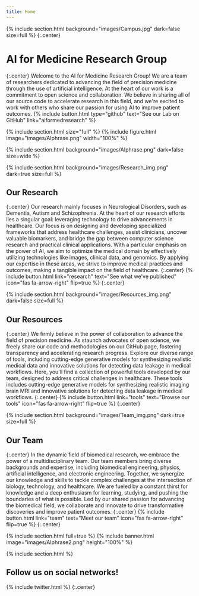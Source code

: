 ```yaml
---
title: Home
---
```


{% 
  include section.html
  background="images/Campus.jpg"
  dark=false
  size=full
%}
{:.center}
# AI for Medicine Research Group
{:.center}
Welcome to the AI for Medicine Research Group! We are a team of researchers dedicated to advancing the field of precision medicine through the use of artificial intelligence. At the heart of our work is a commitment to open science and collaboration. We believe in sharing all of our source code to accelerate research in this field, and we're excited to work with others who share our passion for using AI to improve patient outcomes.
{%
  include button.html
  type="github"
  text="See our Lab on GitHub"
  link="aiformedresearch"
%}

{% include section.html size="full" %}
{% include figure.html image="images/AIphrase.png" width="100%" %}

{%
  include section.html
  background="images/AIphrase.png"
  dark=false
  size=wide
%}

{% 
  include section.html
  background="images/Research_img.png"
  dark=true
  size=full
%}
## Our Research
{:.center}
Our research mainly focuses in Neurological Disorders, such as Dementia, Autism and Schizophrenia. 
At the heart of our research efforts lies a singular goal: leveraging technology to drive advancements in healthcare. Our focus is on designing and developing specialized frameworks that address healthcare challenges, assist clinicians, uncover valuable biomarkers, and bridge the gap between computer science research and practical clinical applications. With a particular emphasis on the power of AI, we aim to optimize the medical domain by effectively utilizing technologies like images, clinical data, and genomics. By applying our expertise in these areas, we strive to improve medical practices and outcomes, making a tangible impact on the field of healthcare.
{:.center}
{%
  include button.html
  link="research"
  text="See what we've published"
  icon="fas fa-arrow-right"
  flip=true
%}
{:.center}



{% 
  include section.html
  background="images/Resources_img.png"
  dark=false
  size=full
%}
## Our Resources
{:.center}
We firmly believe in the power of collaboration to advance the field of precision medicine. As staunch advocates of open science, we freely share our code and methodologies on our GitHub page, fostering transparency and accelerating research progress. Explore our diverse range of tools, including cutting-edge generative models for synthesizing realistic medical data and innovative solutions for detecting data leakage in medical workflows.
Here, you'll find a collection of powerful tools developed by our team, designed to address critical challenges in healthcare. These tools includes cutting-edge generative models for synthesizing realistic imaging brain MRI and innovative solutions for detecting data leakage in medical workflows.
{:.center}
{%
  include button.html
  link="tools"
  text="Browse our tools"
  icon="fas fa-arrow-right"
  flip=true
%}
{:.center}



{% 
  include section.html
  background="images/Team_img.png"
  dark=true
  size=full
%}
## Our Team
{:.center}
In the dynamic field of biomedical research, we embrace the power of a multidisciplinary team. Our team members bring diverse backgrounds and expertise, including biomedical engineering, physics, artificial intelligence, and electronic engineering. Together, we synergize our knowledge and skills to tackle complex challenges at the intersection of biology, technology, and healthcare. We are fueled by a constant thirst for knowledge and a deep enthusiasm for learning, studying, and pushing the boundaries of what is possible. Led by our shared passion for advancing the biomedical field, we collaborate and innovate to drive transformative discoveries and improve patient outcomes.
{:.center}
{%
  include button.html
  link="team"
  text="Meet our team"
  icon="fas fa-arrow-right"
  flip=true
%}
{:.center}


{% include section.html full=true %}
{% include banner.html image="images/AIphrase2.png" height="100%" %}


{% include section.html %}

## Follow us on social networks!
{% include twitter.html %}
{:.center}
